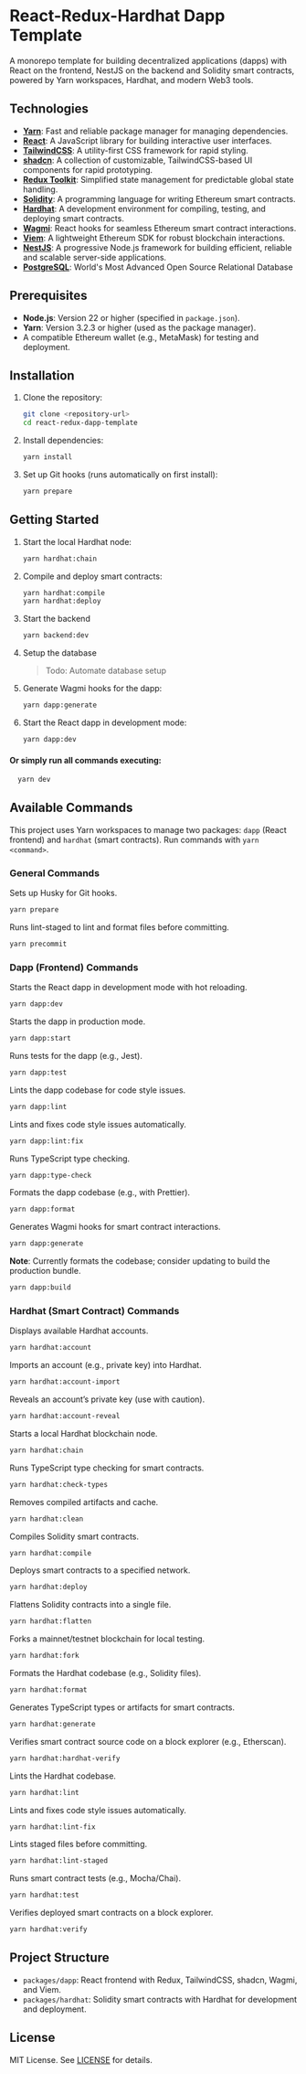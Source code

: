 # React-Redux-Hardhat Dapp Template

A monorepo template for building decentralized applications (dapps) with React on the frontend, NestJS on the backend
and Solidity smart contracts, powered by Yarn workspaces, Hardhat, and modern Web3 tools.

## Technologies

- **[Yarn](https://yarnpkg.com/)**: Fast and reliable package manager for managing dependencies.
- **[React](https://react.dev)**: A JavaScript library for building interactive user interfaces.
- **[TailwindCSS](https://tailwindcss.com)**: A utility-first CSS framework for rapid styling.
- **[shadcn](https://ui.shadcn.com/)**: A collection of customizable, TailwindCSS-based UI components for rapid
  prototyping.
- **[Redux Toolkit](https://redux-toolkit.js.org/)**: Simplified state management for predictable global state handling.
- **[Solidity](https://soliditylang.org/)**: A programming language for writing Ethereum smart contracts.
- **[Hardhat](http://hardhat.org/)**: A development environment for compiling, testing, and deploying smart contracts.
- **[Wagmi](https://wagmi.sh/)**: React hooks for seamless Ethereum smart contract interactions.
- **[Viem](https://viem.sh/)**: A lightweight Ethereum SDK for robust blockchain interactions.
- **[NestJS](https://nestjs.com)**: A progressive Node.js framework for building efficient, reliable and scalable
  server-side applications.
- **[PostgreSQL](https://www.postgresql.org/)**: World's Most Advanced Open Source Relational Database

## Prerequisites

- **Node.js**: Version 22 or higher (specified in `package.json`).
- **Yarn**: Version 3.2.3 or higher (used as the package manager).
- A compatible Ethereum wallet (e.g., MetaMask) for testing and deployment.

## Installation

1. Clone the repository:
   ```bash
   git clone <repository-url>
   cd react-redux-dapp-template
   ```

2. Install dependencies:
   ```bash
   yarn install
   ```

3. Set up Git hooks (runs automatically on first install):
   ```bash
   yarn prepare
   ```

## Getting Started

1. Start the local Hardhat node:
   ```bash
   yarn hardhat:chain
   ```

2. Compile and deploy smart contracts:
   ```bash
   yarn hardhat:compile
   yarn hardhat:deploy
   ```

3. Start the backend

    ```bash 
    yarn backend:dev
    ```

4. Setup the database

    > Todo: Automate database setup

5. Generate Wagmi hooks for the dapp:
   ```bash
   yarn dapp:generate
   ```

6. Start the React dapp in development mode:
   ```bash
   yarn dapp:dev
   ```

#### Or simply run all commands executing:
```bash
  yarn dev 
```

## Available Commands

This project uses Yarn workspaces to manage two packages: `dapp` (React frontend) and `hardhat` (smart contracts). Run
commands with `yarn <command>`.

### General Commands

Sets up Husky for Git hooks.

```bash
yarn prepare
```

Runs lint-staged to lint and format files before committing.

```bash
yarn precommit
```

### Dapp (Frontend) Commands

Starts the React dapp in development mode with hot reloading.

```bash
yarn dapp:dev
```

Starts the dapp in production mode.

```bash
yarn dapp:start
```

Runs tests for the dapp (e.g., Jest).

```bash
yarn dapp:test
```

Lints the dapp codebase for code style issues.

```bash
yarn dapp:lint
```

Lints and fixes code style issues automatically.

```bash
yarn dapp:lint:fix
```

Runs TypeScript type checking.

```bash
yarn dapp:type-check
```

Formats the dapp codebase (e.g., with Prettier).

```bash
yarn dapp:format
```

Generates Wagmi hooks for smart contract interactions.

```bash
yarn dapp:generate
```

**Note**: Currently formats the codebase; consider updating to build the production bundle.

```bash
yarn dapp:build
```

### Hardhat (Smart Contract) Commands

Displays available Hardhat accounts.

```bash
yarn hardhat:account
```

Imports an account (e.g., private key) into Hardhat.

```bash
yarn hardhat:account-import
```

Reveals an account’s private key (use with caution).

```bash
yarn hardhat:account-reveal
```

Starts a local Hardhat blockchain node.

```bash
yarn hardhat:chain
```

Runs TypeScript type checking for smart contracts.

```bash
yarn hardhat:check-types
```

Removes compiled artifacts and cache.

```bash
yarn hardhat:clean
```

Compiles Solidity smart contracts.

```bash
yarn hardhat:compile
```

Deploys smart contracts to a specified network.

```bash
yarn hardhat:deploy
```

Flattens Solidity contracts into a single file.

```bash
yarn hardhat:flatten
```

Forks a mainnet/testnet blockchain for local testing.

```bash
yarn hardhat:fork
```

Formats the Hardhat codebase (e.g., Solidity files).

```bash
yarn hardhat:format
```

Generates TypeScript types or artifacts for smart contracts.

```bash
yarn hardhat:generate
```

Verifies smart contract source code on a block explorer (e.g., Etherscan).

```bash
yarn hardhat:hardhat-verify
```

Lints the Hardhat codebase.

```bash
yarn hardhat:lint
```

Lints and fixes code style issues automatically.

```bash
yarn hardhat:lint-fix
```

Lints staged files before committing.

```bash
yarn hardhat:lint-staged
```

Runs smart contract tests (e.g., Mocha/Chai).

```bash
yarn hardhat:test
```

Verifies deployed smart contracts on a block explorer.

```bash
yarn hardhat:verify
```

## Project Structure

- `packages/dapp`: React frontend with Redux, TailwindCSS, shadcn, Wagmi, and Viem.
- `packages/hardhat`: Solidity smart contracts with Hardhat for development and deployment.

## License

MIT License. See [LICENSE](LICENSE) for details.


